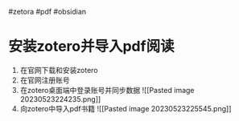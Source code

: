 #zetora #pdf #obsidian 

# 安装zotero并导入pdf阅读

1. 在官网下载和安装zotero
2. 在官网注册账号
3. 在zotero桌面端中登录账号并同步数据
	![[Pasted image 20230523224235.png]]
4. 向zotero中导入pdf书籍
	![[Pasted image 20230523225545.png]]

